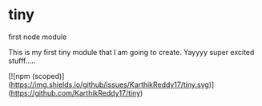 # tiny
first node module

This is my first tiny module that I am going to create. Yayyyy super excited stufff.....

[![npm (scoped)]
(https://img.shields.io/github/issues/KarthikReddy17/tiny.svg)]
(https://github.com/KarthikReddy17/tiny)
